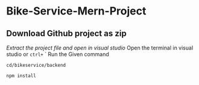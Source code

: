# Bike-Service-Mern-Project
## Download Github project as zip
*Extract the project file and open in visual studio*
Open the terminal in visual studio or `ctrl+` `
Run the Given command
```cd
cd/bikeservice/backend
```

```install
npm install
```
